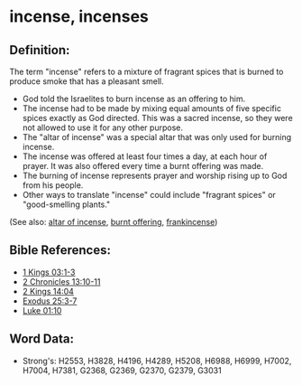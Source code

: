 # incense, incenses #

## Definition: ##

The term "incense" refers to a mixture of fragrant spices that is burned to produce smoke that has a pleasant smell. 

* God told the Israelites to burn incense as an offering to him.
* The incense had to be made by mixing equal amounts of five specific spices exactly as God directed. This was a sacred incense, so they were not allowed to use it for any other purpose.
* The "altar of incense" was a special altar that was only used for burning incense.
* The incense was offered at least four times a day, at each hour of prayer. It was also offered every time a burnt offering was made.
* The burning of incense represents prayer and worship rising up to God from his people.
* Other ways to translate "incense" could include "fragrant spices" or "good-smelling plants."

(See also: [altar of incense](../other/altarofincense.md), [burnt offering](../other/burntoffering.md), [frankincense](../other/frankincense.md))

## Bible References: ##

* [1 Kings 03:1-3](rc://en/tn/help/1ki/03/01)
* [2 Chronicles 13:10-11](rc://en/tn/help/2ch/13/10)
* [2 Kings 14:04](rc://en/tn/help/2ki/14/04)
* [Exodus 25:3-7](rc://en/tn/help/exo/25/03)
* [Luke 01:10](rc://en/tn/help/luk/01/10)

## Word Data: ##

* Strong's: H2553, H3828, H4196, H4289, H5208, H6988, H6999, H7002, H7004, H7381, G2368, G2369, G2370, G2379, G3031
